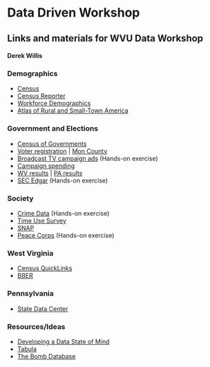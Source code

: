 # Data Driven Workshop
## Links and materials for WVU Data Workshop
#### Derek Willis

### Demographics

* [Census](http://www.census.gov/)
* [Census Reporter](http://censusreporter.org/)
* [Workforce Demographics](http://www.bls.gov/bls/demographics.htm)
* [Atlas of Rural and Small-Town America](http://www.ers.usda.gov/data-products/atlas-of-rural-and-small-town-america.aspx)

### Government and Elections

* [Census of Governments](http://www.census.gov/govs/)
* [Voter registration](http://www.sos.wv.gov/elections/history/Pages/Voter_Registration.aspx) | [Mon County](https://www.strongspace.com/shared/tgwj67fw10)
* [Broadcast TV campaign ads](https://stations.fcc.gov/) (Hands-on exercise)
* [Campaign spending](http://www.fec.gov/data/CandidateDisbursement.do?format=html&election_yr=2014)
* [WV results](https://github.com/openelections/openelections-results-wv/tree/master/raw) | [PA results](https://github.com/openelections/openelections-results-pa/tree/master/raw)
* [SEC Edgar](http://www.sec.gov/edgar.shtml) (Hands-on exercise)

### Society

* [Crime Data](https://www.strongspace.com/shared/u6n69debcw) (Hands-on exercise)
* [Time Use Survey](http://www.bls.gov/tus/)
* [SNAP](http://www.fns.usda.gov/pd/supplemental-nutrition-assistance-program-snap)
* [Peace Corps](http://files.peacecorps.gov/multimedia/pdf/stats/schools2014.pdf) (Hands-on exercise)

### West Virginia

* [Census QuickLinks](http://quickfacts.census.gov/qfd/states/54000lk.html)
* [BBER](http://www.be.wvu.edu/bber/data.htm?expandable=0)

### Pennsylvania

* [State Data Center](http://pasdc.hbg.psu.edu/)

### Resources/Ideas

* [Developing a Data State of Mind](dwillis.github.io/interviewing-data/3825.pdf)
* [Tabula](http://tabula.technology/)
* [The Bomb Database](http://www.bostonglobe.com/news/nation/2012/07/29/century-data-and-destruction-chronicled-air-force-officer/5m2HK2CP9UcwwJzMhtdQOO/story.html)
